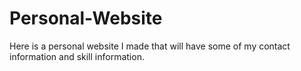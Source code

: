 # Personal-Website
Here is a personal website I made that will have some of my contact information and skill information.
